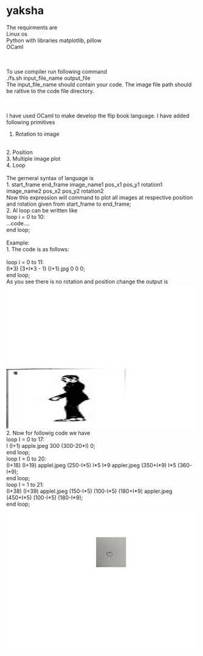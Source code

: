 # yaksha
The requirments are
<br /> Linux os
<br /> Python with libraries matplotlib, pillow
<br /> OCaml

<br />
<br />
To use compiler run following command <br />
./fs.sh   input_file_name   output_file
<br />
The input_file_name should contain your code. The image file path should be raltive to the code file directory.

<br /><br />
I have used OCaml to make develop the flip book language. I have added following primitives
<br />
1. Rotation to image
<br />
2. Position
<br />
3. Multiple image plot
<br />
4. Loop
<br />
<br />
The gerneral syntax of language is
<br />
1. start_frame end_frame image_name1 pos_x1 pos_y1 rotation1 image_name2 pos_x2 pos_y2 rotation2
<br />
Now this expression will command to plot all images at respective position and rotation given from start_frame to end_frame;
<br />
2. Al loop can be written like
<br />
loop i = 0 to 10:
<br />
...code....
<br />
end loop;
<br />
<br />
Example:
<br />
1. The code is as follows:
<br /><br />
loop i = 0 to 11:<br />
(I*3) (3+I*3 - 1) {I+1}.jpg 0 0 0;<br />
end loop;<br />
As you see there is no rotation and position change the output is
<br />

<img alt="ALT test" src="https://github.com/sanky29/yaksha/blob/master/data/good.gif">

<br />
2. Now for followig code we have <br />
loop I = 0 to 17:<br />
I (I+1) apple.jpeg 300 (300-20*I) 0;<br />
end loop;<br />
loop I = 0 to 20:<br />
(I+18) (I+19) applel.jpeg (250-I*5) I*5 I*9 appler.jpeg (350+I*9) I*5 (360-I*9);<br />
end loop;<br /> 
loop I = 1 to 21:<br />
(I+38) (I+39) applel.jpeg (150-I*5) (100-I*5) (180+I*9) appler.jpeg (450+I*5) (100-I*5) (180-I*9);<br />
end loop; <br />

<img alt="ALT test" src="https://github.com/sanky29/yaksha/blob/master/good2.gif">


